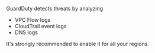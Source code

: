GuardDuty detects threats by analyzing
* VPC Flow logs
* CloudTrail event logs
* DNS logs 

It's strongly recommended to enable it for all your regions.